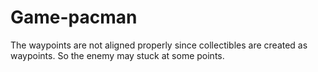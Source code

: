 # Game-pacman
The waypoints are not aligned properly since collectibles are created as waypoints. So the enemy may stuck at some points. 
